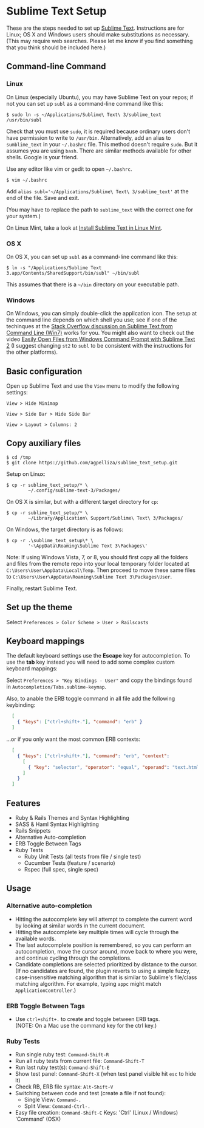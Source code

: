 # Sublime Text Setup

These are the steps needed to set up [Sublime Text](http://www.sublimetext.com/). Instructions are for Linux; OS X and Windows users should make substitutions as necessary. (This may require web searches. Please let me know if you find something that you think should be included here.)

## Command-line Command

### Linux

On Linux (especially Ubuntu), you may have Sublime Text on your repos; if not you can set up `subl` as a command-line command like this:

    $ sudo ln -s ~/Applications/Sublime\ Text\ 3/sublime_text /usr/bin/subl

Check that you must use `sudo`, it is required because ordinary users don't have permission to write to `/usr/bin`. Alternatively, add an alias to `sumblime_text` in your `~/.bashrc` file.  This method doesn't require `sudo`. But it assumes you are using `bash`. There are similar methods available for other shells. Google is your friend.

Use any editor like vim or gedit to open `~/.bashrc`.
    
    $ vim ~/.bashrc
    
Add `alias subl='~/Applications/Sublime\ Text\ 3/sublime_text'` at the end of the file. Save and exit.

(You may have to replace the path to `sublime_text` with the correct one for your system.)

On Linux Mint, take a look at [Install Sublime Text in Linux Mint](http://blog.hugeaim.com/2012/03/13/install-sublime-text-2-in-linux-mint/).

### OS X

On OS X, you can set up `subl` as a command-line command like this:

    $ ln -s "/Applications/Sublime Text 3.app/Contents/SharedSupport/bin/subl" ~/bin/subl

This assumes that there is a `~/bin` directory on your executable path.

### Windows

On Windows, you can simply double-click the application icon. The setup at the command line depends on which shell you use; see if one of the techinques at the [Stack Overflow discussion on Sublime Text from Command Line (Win7)](http://stackoverflow.com/questions/9440639/sublime-text-from-command-line-win7) works for you. You might also want to check out the video [Easily Open Files from Windows Command Prompt with Sublime Text 2](http://youtu.be/zcUpdw5_uSY) (I suggest changing `st2` to `subl` to be consistent with the instructions for the other platforms).

## Basic configuration

Open up Sublime Text and use the `View` menu to modify the following settings:

`View > Hide Minimap`

`View > Side Bar > Hide Side Bar`

`View > Layout > Columns: 2`

## Copy auxiliary files

    $ cd /tmp
    $ git clone https://github.com/agpelliza/sublime_text_setup.git

Setup on Linux:

    $ cp -r sublime_text_setup/* \
            ~/.config/sublime-text-3/Packages/

On OS X is similar, but with a different target directory for `cp`:

    $ cp -r sublime_text_setup/* \
            ~/Library/Application\ Support/Sublime\ Text\ 3/Packages/

On Windows, the target directory is as follows:

    $ cp -r .\sublime_text_setup\* \
            '~\AppData\Roaming\Sublime Text 3\Packages\'

Note: If using Windows Vista, 7, or 8, you should first copy all the folders and files from the remote repo into your local temporary folder located at `C:\Users\User\AppData\Local\Temp`. Then proceed to move these same files to `C:\Users\User\AppData\Roaming\Sublime Text 3\Packages\User`.

Finally, restart Sublime Text.

## Set up the theme

Select `Preferences > Color Scheme > User > Railscasts`

## Keyboard mappings

The default keyboard settings use the **Escape** key for autocompletion. To use the **tab** key instead you will need to add some complex custom keyboard mappings:

Select `Preferences > "Key Bindings - User"` and copy the bindings found in `Autocompletion/Tabs.sublime-keymap`.

Also, to anable the ERB toggle command in all file add the following keybinding:

```json
  [
    { "keys": ["ctrl+shift+."], "command": "erb" }
  ]
```

...or if you only want the most common ERB contexts:

```json
  [
    { "keys": ["ctrl+shift+."], "command": "erb", "context":
      [
        { "key": "selector", "operator": "equal", "operand": "text.html.ruby, text.haml, source.yaml, source.css, source.scss, source.js, source.coffee" }
      ]
    }
  ]
```

## Features

 - Ruby & Rails Themes and Syntax Highlighting
 - SASS & Haml Syntax Highlighting
 - Rails Snippets
 - Alternative Auto-completion
 - ERB Toggle Between Tags  
 - Ruby Tests
    - Ruby Unit Tests (all tests from file / single test)  
    - Cucumber Tests (feature / scenario)  
    - Rspec (full spec, single spec)  

## Usage

### Alternative auto-completion
 
- Hitting the autocomplete key will attempt to complete the current word by looking at similar words in the current document.
- Hitting the autocomplete key multiple times will cycle through the available words.
- The last autocomplete position is remembered, so you can perform an autocompletion, move the cursor around, move back to where you were, and continue cycling through the completions.
- Candidate completions are selected prioritized by distance to the cursor.  
(If no candidates are found, the plugin reverts to using a simple fuzzy, case-insensitive matching algorithm that is similar to Sublime's file/class matching algorithm. For example, typing `appc` might match `ApplicationController`.)

### ERB Toggle Between Tags  

- Use `ctrl+shift+.` to create and toggle between ERB tags.  
(NOTE: On a Mac use the command key for the ctrl key.)

### Ruby Tests

- Run single ruby test: `Command-Shift-R`
 - Run all ruby tests from current file: `Command-Shift-T`
 - Run last ruby test(s): `Command-Shift-E`
 - Show test panel: `Command-Shift-X` (when test panel visible hit `esc` to hide it)
 - Check RB, ERB file syntax: `Alt-Shift-V`
 - Switching between code and test (create a file if not found):
    - Single View: `Command-.`
    - Split View:  `Command-Ctrl-.`
 - Easy file creation: `Command-Shift-C`
Keys:
 'Ctrl' (Linux / Windows)
 'Command' (OSX)
